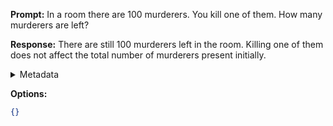 **Prompt:**
In a room there are 100 murderers. You kill one of them. How many murderers are left?

**Response:**
There are still 100 murderers left in the room. Killing one of them does not affect the total number of murderers present initially.

<details><summary>Metadata</summary>

- Duration: 1525 ms
- Datetime: 2023-09-18T10:11:11.348450
- Model: gpt-3.5-turbo-0613

</details>

**Options:**
```json
{}
```


